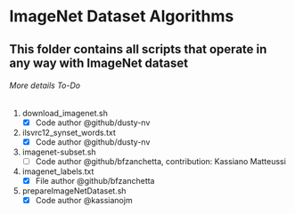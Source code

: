# ImageNet Dataset Algorithms #


## This folder contains all scripts that operate in any way with ImageNet dataset ##

###### More details To-Do ######

1. download_imagenet.sh
   - [x] Code author @github/dusty-nv

2. ilsvrc12_synset_words.txt
   - [x] Code author @github/dusty-nv

3. imagenet-subset.sh
   - [ ] Code author @github/bfzanchetta, contribution: Kassiano Matteussi

4. imagenet_labels.txt
   - [x] File author @github/bfzanchetta

5. prepareImageNetDataset.sh
   - [x] Code author @kassianojm

